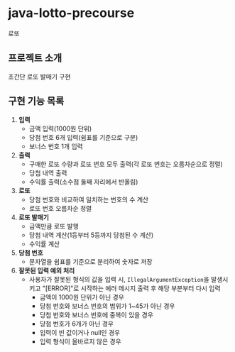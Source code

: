 # java-lotto-precourse
로또

## 프로젝트 소개
초간단 로또 발매기 구현

## 구현 기능 목록
1. **입력**
   - 금액 입력(1000원 단위)
   - 당첨 번호 6개 입력(쉼표를 기준으로 구분)
   - 보너스 번호 1개 입력
2. **출력**
   - 구매한 로또 수량과 로또 번호 모두 출력(각 로또 번호는 오름차순으로 정렬)
   - 당첨 내역 출력
   - 수익률 출력(소수점 둘째 자리에서 반올림)
3. **로또**
   - 당첨 번호와 비교하여 일치하는 번호의 수 계산
   - 로또 번호 오름차순 정렬
4. **로또 발매기**
   - 금액만큼 로또 발행
   - 당첨 내역 계산(1등부터 5등까지 당첨된 수 계산)
   - 수익률 계산
5. **당첨 번호**
   - 문자열을 쉼표를 기준으로 분리하여 숫자로 저장
6. **잘못된 입력 예외 처리**
   - 사용자가 잘못된 형식의 값을 입력 시, `IllegalArgumentException`을 발생시키고 "[ERROR]"로 시작하는 에러 메시지 출력 후 해당 부분부터 다시 입력
     - 금액이 1000원 단위가 아닌 경우
     - 당첨 번호와 보너스 번호의 범위가 1~45가 아닌 경우
     - 당첨 번호와 보너스 번호에 중복이 있을 경우
     - 당첨 번호가 6개가 아닌 경우
     - 입력이 빈 값이거나 null인 경우
     - 입력 형식이 올바르지 않은 경우